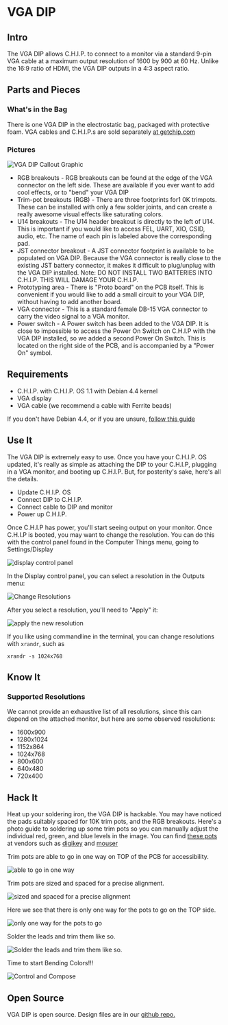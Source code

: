 # VGA DIP

## Intro

The VGA DIP allows C.H.I.P. to connect to a monitor via a standard 9-pin VGA cable at a maximum output resolution of 1600 by 900 at 60 Hz. Unlike the 16:9 ratio of HDMI, the VGA DIP outputs in a 4:3 aspect ratio.

## Parts and Pieces

### What's in the Bag

There is one VGA DIP in the electrostatic bag, packaged with protective foam. VGA cables and C.H.I.P.s are sold separately [at getchip.com](https://getchip.com/pages/store)

### Pictures

![VGA DIP Callout Graphic](images/vga_callout.jpg)

 * RGB breakouts - RGB breakouts can be found at the edge of the VGA connector on the left side. These are available if you ever want to add cool effects, or to "bend" your VGA DIP
 * Trim-pot breakouts (RGB) - There are three footprints for1 0K trimpots. These can be installed with only a few solder joints, and can create a really awesome visual effects like saturating colors.
 * U14 breakouts - The U14 header breakout is directly to the left of U14. This is important if you would like to access FEL, UART, XIO, CSID, audio, etc. The name of each pin is labeled above the corresponding pad.
 * JST connector breakout - A JST connector footprint  is available to be populated on VGA DIP. Because the VGA connector is really close to the existing JST battery connector, it makes it difficult to plug/unplug with the VGA DIP installed. Note: DO NOT INSTALL TWO BATTERIES INTO C.H.I.P. THIS WILL DAMAGE YOUR C.H.I.P. 
 * Prototyping area - There is "Proto board" on the PCB itself. This is convenient if you would like to add a small circuit to your VGA DIP, without having to add another board.
 * VGA connector - This is a standard female DB-15 VGA connector to carry the video signal to a VGA monitor. 
 * Power switch - A Power switch has been added to the VGA DIP. It is close to impossible to access the Power On Switch on C.H.I.P with the VGA DIP installed, so we added a second Power On Switch. This is located on the right side of the PCB, and is accompanied by a "Power On" symbol. 

## Requirements

 * C.H.I.P. with C.H.I.P. OS 1.1 with Debian 4.4 kernel
 * VGA display
 * VGA cable (we recommend a cable with Ferrite beads)

If you don't have Debian 4.4, or if you are unsure, [follow this guide](getchip.com/update)

## Use It

The VGA DIP is extremely easy to use. Once you have your C.H.I.P. OS updated, it's really as simple as attaching the DIP to your C.H.I.P, plugging in a VGA monitor, and booting up C.H.I.P. But, for posterity's sake, here's all the details. 

 * Update C.H.I.P. OS
 * Connect DIP to C.H.I.P.
 * Connect cable to DIP and monitor
 * Power up C.H.I.P.

Once C.H.I.P has power, you'll start seeing output on your monitor. Once C.H.I.P is booted, you may want to change the resolution. You can do this with the control panel found in the Computer Things menu, going to Settings/Display 

![display control panel](images/settings_select.jpg)

In the Display control panel, you can select a resolution in the Outputs menu:

![Change Resolutions](images/settings_vga_resolution.jpg)

After you select a resolution, you'll need to "Apply" it:

![apply the new resolution](images/settings_apply.jpg)

If you like using commandline in the terminal, you can change resolutions with `xrandr`, such as

```shell
xrandr -s 1024x768
```

## Know It

### Supported Resolutions

We cannot provide an exhaustive list of all resolutions, since this can depend on the attached monitor, but here are some observed resolutions:

  * 1600x900
  * 1280x1024
  * 1152x864
  * 1024x768
  * 800x600
  * 640x480
  * 720x400

## Hack It

Heat up your soldering iron, the VGA DIP is hackable. You may have noticed the pads suitably spaced for 10K trim pots, and the RGB breakouts. Here's a photo guide to soldering up some trim pots so you can manually adjust the individual red, green, and blue levels in the image. You can find [these pots](http://www.bourns.com/docs/Product-Datasheets/3386.pdf) at vendors such as [digikey](http://www.digikey.com/product-detail/en/bourns-inc/3386P-1-103TLF/3386P-103TLF-ND/1232547) and [mouser](http://www.mouser.com/ProductDetail/Bourns/3386P-1-103TLF/?qs=sGAEpiMZZMvygUB3GLcD7rufck0TIBKysL9OZJpl%2f%2fo%3d)

Trim pots are able to go in one way on TOP of the PCB for accessibility.

![able to go in one way](images/vgapot_01place.jpg)

Trim pots are sized and spaced for a precise alignment.

![sized and spaced for a precise alignment](images/vgapot_02allpots.jpg)

Here we see that there is only one way for the pots to go on the TOP side.

![only one way for the pots to go](images/vgapot_03thruhole.jpg)

Solder the leads and trim them like so.

![Solder the leads and trim them like so.](images/vgapot_04soldered.jpg)

Time to start Bending Colors!!!

![Control and Compose](images/vgapot_02allpots.jpg)

## Open Source

VGA DIP is open source. Design files are in our [github repo.](https://github.com/NextThingCo/DIP-VGA-PCB)
